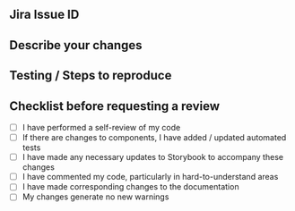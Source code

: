 ## Jira Issue ID

[](https://tripleten-apiary.atlassian.net/browse/)

<!-- Instructions: Add the Jira issue number between the brackets above -->
<!-- Example: [NES-1234](https://tripleten-apiary.atlassian.net/browse/NES-1234) -->

## Describe your changes

## Testing / Steps to reproduce

## Checklist before requesting a review

- [ ] I have performed a self-review of my code
- [ ] If there are changes to components, I have added / updated automated tests
- [ ] I have made any necessary updates to Storybook to accompany these changes
- [ ] I have commented my code, particularly in hard-to-understand areas
- [ ] I have made corresponding changes to the documentation
- [ ] My changes generate no new warnings

